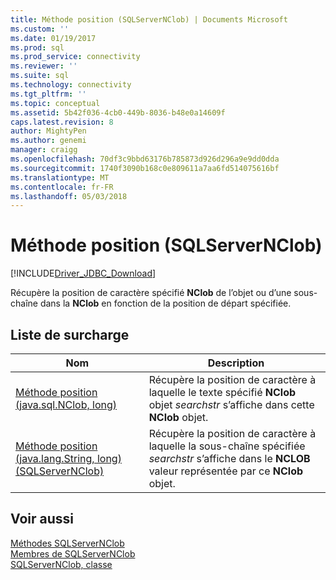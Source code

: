 ```yaml
---
title: Méthode position (SQLServerNClob) | Documents Microsoft
ms.custom: ''
ms.date: 01/19/2017
ms.prod: sql
ms.prod_service: connectivity
ms.reviewer: ''
ms.suite: sql
ms.technology: connectivity
ms.tgt_pltfrm: ''
ms.topic: conceptual
ms.assetid: 5b42f036-4cb0-449b-8036-b48e0a14609f
caps.latest.revision: 8
author: MightyPen
ms.author: genemi
manager: craigg
ms.openlocfilehash: 70df3c9bbd63176b785873d926d296a9e9dd0dda
ms.sourcegitcommit: 1740f3090b168c0e809611a7aa6fd514075616bf
ms.translationtype: MT
ms.contentlocale: fr-FR
ms.lasthandoff: 05/03/2018
---
```

# <a name="position-method-sqlservernclob"></a>Méthode position (SQLServerNClob)
[!INCLUDE[Driver_JDBC_Download](../../../includes/driver_jdbc_download.md)]

  Récupère la position de caractère spécifié **NClob** de l’objet ou d’une sous-chaîne dans la **NClob** en fonction de la position de départ spécifiée.  
  
## <a name="overload-list"></a>Liste de surcharge  
  
|Nom| Description|  
|----------|-----------------|  
|[Méthode position &#40;java.sql.NClob, long&#41;](../../../connect/jdbc/reference/position-method-java-sql-nclob-long.md)|Récupère la position de caractère à laquelle le texte spécifié **NClob** objet *searchstr* s’affiche dans cette **NClob** objet.|  
|[Méthode position &#40;java.lang.String, long&#41; &#40;SQLServerNClob&#41;](../../../connect/jdbc/reference/position-method-java-lang-string-long-sqlservernclob.md)|Récupère la position de caractère à laquelle la sous-chaîne spécifiée *searchstr* s’affiche dans le **NCLOB** valeur représentée par ce **NClob** objet.|  
  
## <a name="see-also"></a>Voir aussi  
 [Méthodes SQLServerNClob](../../../connect/jdbc/reference/sqlservernclob-methods.md)   
 [Membres de SQLServerNClob](../../../connect/jdbc/reference/sqlservernclob-members.md)   
 [SQLServerNClob, classe](../../../connect/jdbc/reference/sqlservernclob-class.md)  
  
  
